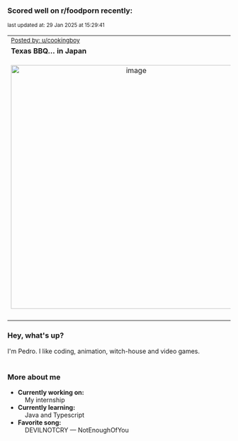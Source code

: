 ### Scored well on r/foodporn recently:

<p align="left"><sub>last updated at: 29 Jan 2025 at 15:29:41</sub></p>

|   |
| --- |
| <sub>[Posted by: u/cookingboy][source]</sub> |
| **Texas BBQ… in Japan** | 
|<p align="center"> <img alt="image" src="https://i.redd.it/zwz35tn25hee1.jpeg" width="550" /> </p>|
|   |

### Hey, what's up?

I'm Pedro. I like coding, animation, witch-house and video games.<br><br>

### More about me
- **Currently working on:**  
&nbsp;&nbsp;&nbsp;&nbsp;My internship
- **Currently learning:**  
&nbsp;&nbsp;&nbsp;&nbsp;Java and Typescript
- **Favorite song:**  
&nbsp;&nbsp;&nbsp;&nbsp;DEVILNOTCRY — NotEnoughOfYou<br><br>

  



  
  
  
[linkedin]: https://linkedin.com/in/pedro-h-r-gomes-8a487b14a/
[gmail]: mailto:pilique11@gmail.com
[source]: https://reddit.com/r/FoodPorn/comments/1i735w1/texas_bbq_in_japan/
[redditAPI]: https://www.reddit.com/dev/api/